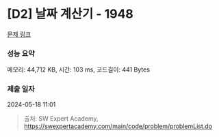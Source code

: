 # [D2] 날짜 계산기 - 1948 

[문제 링크](https://swexpertacademy.com/main/code/problem/problemDetail.do?contestProbId=AV5PnnU6AOsDFAUq) 

### 성능 요약

메모리: 44,712 KB, 시간: 103 ms, 코드길이: 441 Bytes

### 제출 일자

2024-05-18 11:01



> 출처: SW Expert Academy, https://swexpertacademy.com/main/code/problem/problemList.do